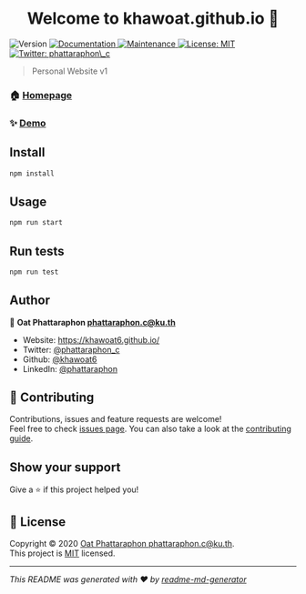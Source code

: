 <h1 align="center">Welcome to khawoat.github.io 👋</h1>
<p>
  <img alt="Version" src="https://img.shields.io/badge/version-0.1.0-blue.svg?cacheSeconds=2592000" />
  <a href="https://github.com/khawoat6/khawoat6hub.io#readme" target="_blank">
    <img alt="Documentation" src="https://img.shields.io/badge/documentation-yes-brightgreen.svg" />
  </a>
  <a href="https://github.com/khawoat6/khawoat6hub.io/graphs/commit-activity" target="_blank">
    <img alt="Maintenance" src="https://img.shields.io/badge/Maintained%3F-yes-green.svg" />
  </a>
  <a href="https://github.com/khawoat6/khawoat6hub.io/blob/master/LICENSE" target="_blank">
    <img alt="License: MIT" src="https://img.shields.io/github/license/khawoat6/khawoat.github.io" />
  </a>
  <a href="https://twitter.com/phattaraphon\_c" target="_blank">
    <img alt="Twitter: phattaraphon\_c" src="https://img.shields.io/twitter/follow/phattaraphon\_c.svg?style=social" />
  </a>
</p>

> Personal Website v1

### 🏠 [Homepage](http://khawoat6.github.io)

### ✨ [Demo](http://khawoat6.github.io)

## Install

```sh
npm install
```

## Usage

```sh
npm run start
```

## Run tests

```sh
npm run test
```

## Author

👤 **Oat Phattaraphon <phattaraphon.c@ku.th>**

* Website: https://khawoat6.github.io/
* Twitter: [@phattaraphon\_c](https://twitter.com/phattaraphon\_c)
* Github: [@khawoat6](https://github.com/khawoat6)
* LinkedIn: [@phattaraphon](https://linkedin.com/in/phattaraphon)

## 🤝 Contributing

Contributions, issues and feature requests are welcome!<br />Feel free to check [issues page](https://github.com/Khawoat6/khawoat6.github.io/issues). You can also take a look at the [contributing guide](https://github.com/khawoat6/khawoat6hub.io/blob/master/CONTRIBUTING.md).

## Show your support

Give a ⭐️ if this project helped you!

## 📝 License

Copyright © 2020 [Oat Phattaraphon <phattaraphon.c@ku.th>](https://github.com/khawoat6).<br />
This project is [MIT](https://github.com/khawoat6/khawoat6hub.io/blob/master/LICENSE) licensed.

***
_This README was generated with ❤️ by [readme-md-generator](https://github.com/kefranabg/readme-md-generator)_